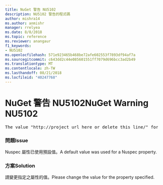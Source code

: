 ```yaml
---
title: NuGet 警告 NU5102
description: NU5102 警告的程式碼
author: mishra14
ms.author: anmishr
manager: rrelyea
ms.date: 8/8/2018
ms.topic: reference
ms.reviewer: anangaur
f1_keywords:
- NU5102
ms.openlocfilehash: 571e923465b468be72afe602553f7893df94af7a
ms.sourcegitcommit: c643dd2c44e085601551ff7079d696bcc3ad2b49
ms.translationtype: MT
ms.contentlocale: zh-TW
ms.lasthandoff: 08/21/2018
ms.locfileid: "40247768"
---
```

# <a name="nuget-warning-nu5102"></a><span data-ttu-id="51d7f-103">NuGet 警告 NU5102</span><span class="sxs-lookup"><span data-stu-id="51d7f-103">NuGet Warning NU5102</span></span>
<pre>The value "http://project_url_here_or_delete_this_line/" for ProjectUrl is a sample value and should be removed. Replace it with an appropriate value or remove it and rebuild your package.</pre>

### <a name="issue"></a><span data-ttu-id="51d7f-104">問題</span><span class="sxs-lookup"><span data-stu-id="51d7f-104">Issue</span></span>

<span data-ttu-id="51d7f-105">Nuspec 屬性已使用預設值。</span><span class="sxs-lookup"><span data-stu-id="51d7f-105">A default value was used for a Nuspec property.</span></span>


### <a name="solution"></a><span data-ttu-id="51d7f-106">方案</span><span class="sxs-lookup"><span data-stu-id="51d7f-106">Solution</span></span>

<span data-ttu-id="51d7f-107">請變更指定之屬性的值。</span><span class="sxs-lookup"><span data-stu-id="51d7f-107">Please change the value for the property specified.</span></span>

